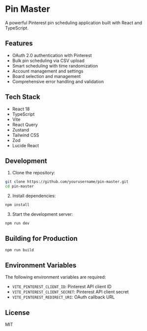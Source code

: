 # Pin Master

A powerful Pinterest pin scheduling application built with React and TypeScript.

## Features

- OAuth 2.0 authentication with Pinterest
- Bulk pin scheduling via CSV upload
- Smart scheduling with time randomization
- Account management and settings
- Board selection and management
- Comprehensive error handling and validation

## Tech Stack

- React 18
- TypeScript
- Vite
- React Query
- Zustand
- Tailwind CSS
- Zod
- Lucide React

## Development

1. Clone the repository:
```bash
git clone https://github.com/yourusername/pin-master.git
cd pin-master
```

2. Install dependencies:
```bash
npm install
```

3. Start the development server:
```bash
npm run dev
```

## Building for Production

```bash
npm run build
```

## Environment Variables

The following environment variables are required:

- `VITE_PINTEREST_CLIENT_ID`: Pinterest API client ID
- `VITE_PINTEREST_CLIENT_SECRET`: Pinterest API client secret
- `VITE_PINTEREST_REDIRECT_URI`: OAuth callback URL

## License

MIT